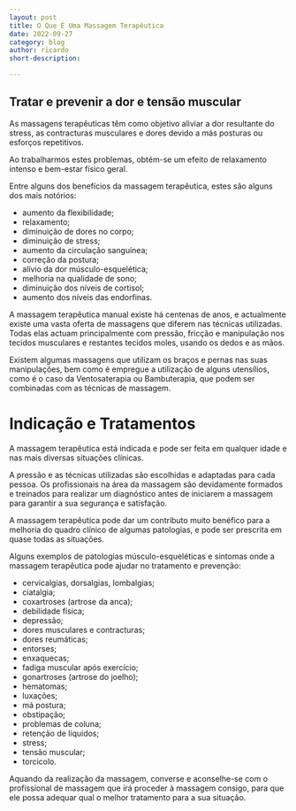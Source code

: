 ```yaml
---
layout: post
title: O Que É Uma Massagem Terapêutica
date: 2022-09-27
category: blog
author: ricardo
short-description: 

---
```

## Tratar e prevenir a dor e tensão muscular

As massagens terapêuticas têm como objetivo aliviar a dor resultante do stress, as contracturas musculares e dores devido a más posturas ou esforços repetitivos.

Ao trabalharmos estes problemas, obtém-se um efeito de relaxamento intenso e bem-estar físico geral.

Entre alguns dos benefícios da massagem terapêutica, estes são alguns dos mais notórios:

* aumento da flexibilidade;
* relaxamento;
* diminuição de dores no corpo;
* diminuição de stress;
* aumento da circulação sanguínea;
* correção da postura;
* alívio da dor músculo-esquelética;
* melhoria na qualidade de sono;
* diminuição dos níveis de cortisol;
* aumento dos níveis das endorfinas.

A massagem terapêutica manual existe há centenas de anos, e actualmente existe uma vasta oferta de massagens que diferem nas técnicas utilizadas. Todas elas actuam principalmente com pressão, fricção e manipulação nos tecidos musculares e restantes tecidos moles, usando os dedos e as mãos.

Existem algumas massagens que utilizam os braços e pernas nas suas manipulações, bem como é empregue a utilização de alguns utensílios, como é o caso da Ventosaterapia ou Bambuterapia, que podem ser combinadas com as técnicas de massagem.

# Indicação e Tratamentos

A massagem terapêutica está indicada e pode ser feita em qualquer idade e nas mais diversas situações clínicas.

A pressão e as técnicas utilizadas são escolhidas e adaptadas para cada pessoa. Os profissionais na área da massagem são devidamente formados e treinados para realizar um diagnóstico antes de iniciarem a massagem para garantir a sua segurança e satisfação.

A massagem terapêutica pode dar um contributo muito benéfico para a melhoria do quadro clínico de algumas patologias, e pode ser prescrita em quase todas as situações.

Alguns exemplos de patologias músculo-esqueléticas e sintomas onde a massagem terapêutica pode ajudar no tratamento e prevenção:

* cervicalgias, dorsalgias, lombalgias;
* ciatalgia;
* coxartroses (artrose da anca);
* debilidade física;
* depressão;
* dores musculares e contracturas;
* dores reumáticas;
* entorses;
* enxaquecas;
* fadiga muscular após exercício;
* gonartroses (artrose do joelho);
* hematomas;
* luxações;
* má postura;
* obstipação;
* problemas de coluna;
* retenção de líquidos;
* stress;
* tensão muscular;
* torcicolo.

Aquando da realização da massagem, converse e aconselhe-se com o profissional de massagem que irá proceder à massagem consigo, para que ele possa adequar qual o melhor tratamento para a sua situação.